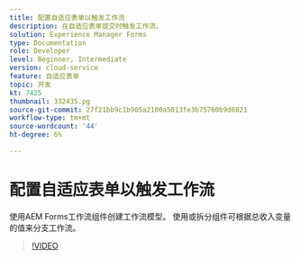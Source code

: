 ```yaml
---
title: 配置自适应表单以触发工作流
description: 在自适应表单提交时触发工作流。
solution: Experience Manager Forms
type: Documentation
role: Developer
level: Beginner, Intermediate
version: cloud-service
feature: 自适应表单
topic: 开发
kt: 7425
thumbnail: 332435.pg
source-git-commit: 27f21bb9c1b905a2100a5013fe3b75760b9d6821
workflow-type: tm+mt
source-wordcount: '44'
ht-degree: 6%

---
```



# 配置自适应表单以触发工作流

使用AEM Forms工作流组件创建工作流模型。 使用或拆分组件可根据总收入变量的值来分支工作流。

>[!VIDEO](https://video.tv.adobe.com/v/332435?quality=12&learn=on)

